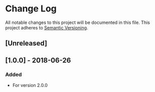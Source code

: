 # Change Log

All notable changes to this project will be documented in this file. 
This project adheres to [Semantic Versioning](http://semver.org/).


## [Unreleased]

## [1.0.0] - 2018-06-26
### Added
- For version 2.0.0
